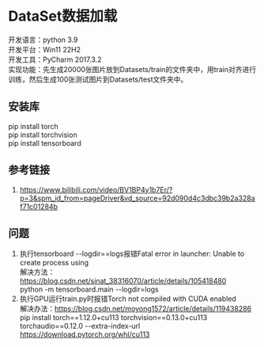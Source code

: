 # DataSet数据加载  
开发语言：python 3.9  
开发平台：Win11 22H2  
开发工具：PyCharm 2017.3.2   
实现功能：先生成20000张图片放到Datasets/train的文件夹中，用train对齐进行训练，然后生成100张测试图片到Datasets/test文件夹中。  


## 安装库  
pip install torch  
pip install torchvision  
pip install tensorboard  

## 参考链接  
1. https://www.bilibili.com/video/BV1BP4y1b7Er/?p=3&spm_id_from=pageDriver&vd_source=92d090d4c3dbc39b2a328af71c01284b  



## 问题  
1. 执行tensorboard --logdir==logs报错Fatal error in launcher: Unable to create process using  
解决方法：https://blog.csdn.net/sinat_38316070/article/details/105418480  
python -m tensorboard.main --logdir=logs  
2. 执行GPU运行train.py时报错Torch not compiled with CUDA enabled  
解决办法：https://blog.csdn.net/moyong1572/article/details/119438286  
pip install torch==1.12.0+cu113 torchvision==0.13.0+cu113 torchaudio==0.12.0 --extra-index-url https://download.pytorch.org/whl/cu113  




